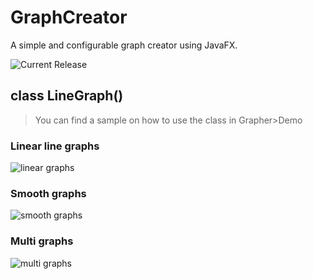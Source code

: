 # GraphCreator
A simple and configurable graph creator using JavaFX.

![Current Release](https://github.com/DrMerfy/GraphCreator/releases/tag/v0.3.6)

## class LineGraph()
>You can find a sample on how to use the class in Grapher>Demo

### Linear line graphs
![linear graphs](https://media.giphy.com/media/3oxHQz562hI7c2xaz6/giphy.gif)

### Smooth graphs
![smooth graphs](https://media.giphy.com/media/l3mZmJaMKOgMBbRWE/giphy.gif)

### Multi graphs
![multi graphs](https://media.giphy.com/media/l3mZra1wtdb730YHm/giphy.gif)
